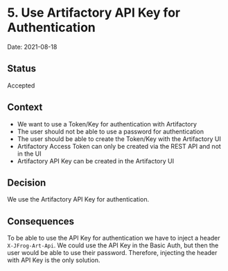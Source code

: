 # 5. Use Artifactory API Key for Authentication

Date: 2021-08-18

## Status

Accepted

## Context

- We want to use a Token/Key for authentication with Artifactory
- The user should not be able to use a password for authentication
- The user should be able to create the Token/Key with the Artifactory UI
- Artifactory Access Token can only be created via the REST API and not in the UI
- Artifactory API Key can be created in the Artifactory UI

## Decision

We use the Artifactory API Key for authentication. 

## Consequences

To be able to use the API Key for authentication we have to inject a header `X-JFrog-Art-Api`. 
We could use the API Key in the Basic Auth, but then the user would be able to use their password.
Therefore, injecting the header with API Key is the only solution.
